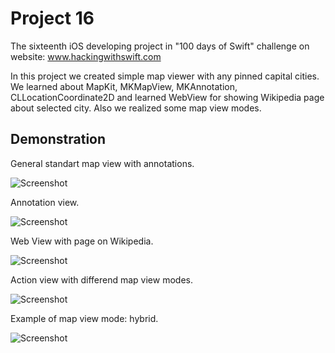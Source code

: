#  Project 16

The sixteenth iOS developing project in "100 days of Swift" challenge on website: www.hackingwithswift.com

In this project we created simple map viewer with any pinned capital cities. We learned about MapKit, MKMapView, MKAnnotation, CLLocationCoordinate2D and learned WebView for showing Wikipedia page about selected city. Also we realized some map view modes.

## Demonstration

General standart map view with annotations.

![Screenshot](screen1.png)

Annotation view.

![Screenshot](screen2.png)

Web View with page on Wikipedia.

![Screenshot](screen3.png)

Action view with differend map view modes.

![Screenshot](screen4.png)

Example of map view mode: hybrid.

![Screenshot](screen5.png)
